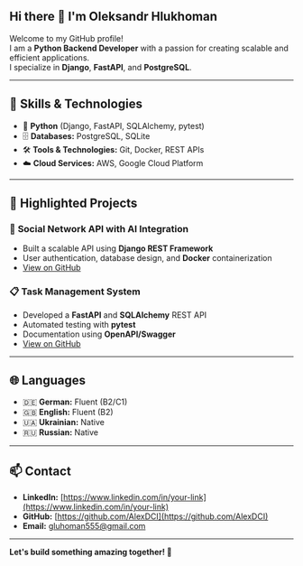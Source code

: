 ## Hi there 👋 I'm Oleksandr Hlukhoman

Welcome to my GitHub profile!  
I am a **Python Backend Developer** with a passion for creating scalable and efficient applications.  
I specialize in **Django**, **FastAPI**, and **PostgreSQL**.

---

## 🚀 **Skills & Technologies**
- 🐍 **Python** (Django, FastAPI, SQLAlchemy, pytest)
- 🗄️ **Databases:** PostgreSQL, SQLite
- 🛠️ **Tools & Technologies:** Git, Docker, REST APIs
- ☁️ **Cloud Services:** AWS, Google Cloud Platform

---

## 📂 **Highlighted Projects**
### 🔧 **Social Network API with AI Integration**
- Built a scalable API using **Django REST Framework**
- User authentication, database design, and **Docker** containerization  
- [View on GitHub](https://github.com/AlexDCI/social-network-api)

### 📋 **Task Management System**
- Developed a **FastAPI** and **SQLAlchemy** REST API  
- Automated testing with **pytest**  
- Documentation using **OpenAPI/Swagger**  
- [View on GitHub](https://github.com/AlexDCI/task-management-system)

---

## 🌐 **Languages**
- 🇩🇪 **German:** Fluent (B2/C1)
- 🇬🇧 **English:** Fluent (B2)
- 🇺🇦 **Ukrainian:** Native
- 🇷🇺 **Russian:** Native

---

## 📫 **Contact**
- **LinkedIn:** [https://www.linkedin.com/in/your-link](https://www.linkedin.com/in/your-link)  
- **GitHub:** [https://github.com/AlexDCI](https://github.com/AlexDCI)  
- **Email:** gluhoman555@gmail.com

---

**Let's build something amazing together! 🚀**


